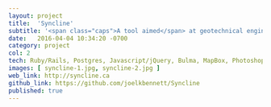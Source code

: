 ```yaml
---
layout: project
title:  'Syncline'
subtitle: '<span class="caps">A tool aimed</span> at geotechnical engineers to streamline the process of collecting, reviewing and approving site investigation information.'
date:   2016-04-04 10:34:20 -0700
category: project
col: 2
tech: Ruby/Rails, Postgres, Javascript/jQuery, Bulma, MapBox, Photoshop, Illustrator
images: [ syncline-1.jpg, syncline-2.jpg ]
web_link: http://syncline.ca
github_link: https://github.com/joelkbennett/Syncline
published: true
---
```


